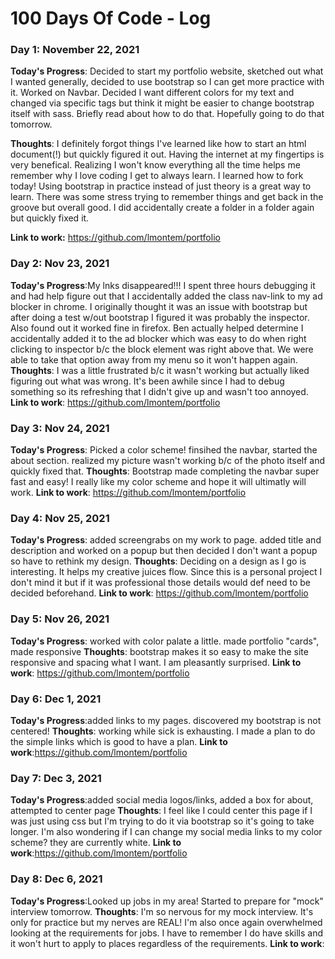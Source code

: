 # 100 Days Of Code - Log

<!-- ### Day 2: Nov 23, 2021

**Today's Progress**:
**Thoughts**:
**Link to work**: -->

### Day 1: November 22, 2021

**Today's Progress**: Decided to start my portfolio website, sketched out what I wanted generally, decided to use bootstrap so I can get more practice with it. Worked on Navbar. Decided I want different colors for my text and changed via specific tags but think it might be easier to change bootstrap itself with sass. Briefly read about how to do that. Hopefully going to do that tomorrow. 

**Thoughts**: I definitely forgot things I've learned like how to start an html document(!) but quickly figured it out. Having the internet at my fingertips is very benefical. Realizing I won't know everything all the time helps me remember why I love coding I get to always learn. I learned how to fork today! Using bootstrap in practice instead of just theory is a great way to learn. There was some stress trying to remember things and get back in the groove but overall good. I did accidentally create a folder in a folder again but quickly fixed it. 

**Link to work:** https://github.com/lmontem/portfolio 

### Day 2: Nov 23, 2021

**Today's Progress**:My lnks disappeared!!! I spent three hours debugging it and had help figure out that I accidentally added the class nav-link to my ad blocker in chrome. I originally thought it was an issue with bootstrap but after doing a test w/out bootstrap I figured it was probably the inspector. Also found out it worked fine in firefox. Ben actually helped determine I accidentally added it to the ad blocker which was easy to do when right clicking to inspector b/c the block element was right above that. We were able to take that option away from my menu so it won't happen again. 
**Thoughts**: I was a little frustrated b/c it wasn't working but actually liked figuring out what was wrong. It's been awhile since I had to debug something so its refreshing that I didn't give up and wasn't too annoyed. 
**Link to work**: https://github.com/lmontem/portfolio 

### Day 3: Nov 24, 2021

**Today's Progress**: Picked a color scheme! finsihed the navbar, started the about section. realized my picture wasn't working b/c of the photo itself and quickly fixed that. 
**Thoughts**: Bootstrap made completing the navbar super fast and easy! I really like my color scheme and hope it will ultimatly will work. 
**Link to work**: https://github.com/lmontem/portfolio 

### Day 4: Nov 25, 2021

**Today's Progress**: added screengrabs on my work to page. added title and description and worked on a popup but then decided I don't want a popup so have to rethink my design.
**Thoughts**: Deciding on a design as I go is interesting. It helps my creative juices flow. Since this is a personal project I don't mind it but if it was professional those details would def need to be decided beforehand. 
**Link to work**: https://github.com/lmontem/portfolio 

### Day 5: Nov 26, 2021

**Today's Progress**: worked with color palate a little. made portfolio "cards", made responsive
**Thoughts**: bootstrap makes it so easy to make the site responsive and spacing what I want. I am pleasantly surprised. 
**Link to work**: https://github.com/lmontem/portfolio 

### Day 6: Dec 1, 2021

**Today's Progress**:added links to my pages. discovered my bootstrap is not centered!
**Thoughts**: working while sick is exhausting. I made a plan to do the simple links which is good to have a plan.
**Link to work**:https://github.com/lmontem/portfolio 

### Day 7: Dec 3, 2021

**Today's Progress**:added social media logos/links, added a box for about, attempted to center page
**Thoughts**: I feel like I could center this page if I was just using css but I'm trying to do it via bootstrap so it's going to take longer. I'm also wondering if I can change my social media links to my color scheme? they are currently white. 
**Link to work**:https://github.com/lmontem/portfolio 

### Day 8: Dec 6, 2021

**Today's Progress**:Looked up jobs in my area! Started to prepare for "mock" interview tomorrow. 
**Thoughts**: I'm so nervous for my mock interview. It's only for practice but my nerves are REAL! I'm also once again overwhelmed looking at the requirements for jobs. I have to remember I do have skills and it won't hurt to apply to places regardless of the requirements. 
**Link to work**: